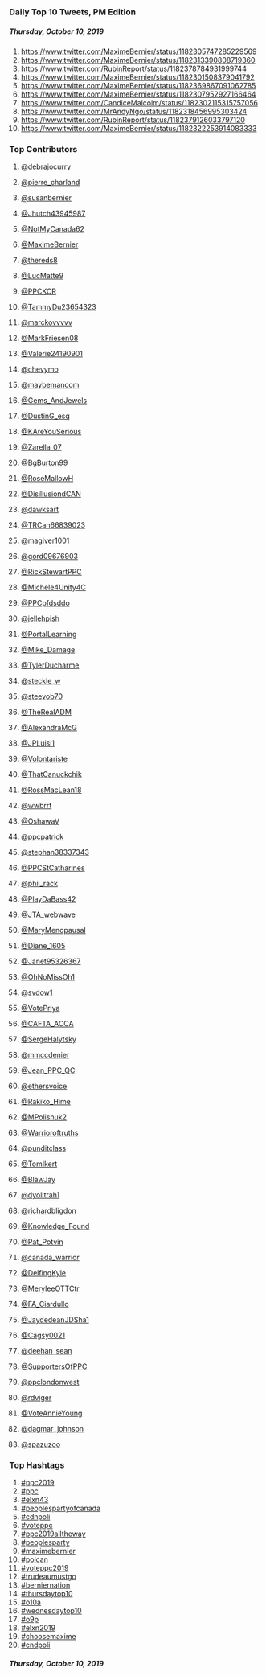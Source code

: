 ### Daily Top 10 Tweets, PM Edition
##### Thursday, October 10, 2019
 1) https://www.twitter.com/MaximeBernier/status/1182305747285229569
 2) https://www.twitter.com/MaximeBernier/status/1182313390808719360
 3) https://www.twitter.com/RubinReport/status/1182378784931999744
 4) https://www.twitter.com/MaximeBernier/status/1182301508379041792
 5) https://www.twitter.com/MaximeBernier/status/1182369867091062785
 6) https://www.twitter.com/MaximeBernier/status/1182307952927166464
 7) https://www.twitter.com/CandiceMalcolm/status/1182302115315757056
 8) https://www.twitter.com/MrAndyNgo/status/1182318456995303424
 9) https://www.twitter.com/RubinReport/status/1182379126033797120
10) https://www.twitter.com/MaximeBernier/status/1182322253914083333

### Top Contributors
  1) [@debrajocurry](https://www.twitter.com/debrajocurry)
  2) [@pierre_charland](https://www.twitter.com/pierre_charland)
  3) [@susanbernier](https://www.twitter.com/susanbernier)
  4) [@Jhutch43945987](https://www.twitter.com/Jhutch43945987)
  5) [@NotMyCanada62](https://www.twitter.com/NotMyCanada62)
  6) [@MaximeBernier](https://www.twitter.com/MaximeBernier)
  7) [@thereds8](https://www.twitter.com/thereds8)
  8) [@LucMatte9](https://www.twitter.com/LucMatte9)
  9) [@PPCKCR](https://www.twitter.com/PPCKCR)
 10) [@TammyDu23654323](https://www.twitter.com/TammyDu23654323)

 11) [@marckovvvvv](https://www.twitter.com/marckovvvvv)
 12) [@MarkFriesen08](https://www.twitter.com/MarkFriesen08)
 13) [@Valerie24190901](https://www.twitter.com/Valerie24190901)
 14) [@chevymo](https://www.twitter.com/chevymo)
 15) [@maybemancom](https://www.twitter.com/maybemancom)
 16) [@Gems_AndJewels](https://www.twitter.com/Gems_AndJewels)
 17) [@DustinG_esq](https://www.twitter.com/DustinG_esq)
 18) [@KAreYouSerious](https://www.twitter.com/KAreYouSerious)
 19) [@Zarella_07](https://www.twitter.com/Zarella_07)
 20) [@BgBurton99](https://www.twitter.com/BgBurton99)

 21) [@RoseMallowH](https://www.twitter.com/RoseMallowH)
 22) [@DisillusiondCAN](https://www.twitter.com/DisillusiondCAN)
 23) [@dawksart](https://www.twitter.com/dawksart)
 24) [@TRCan66839023](https://www.twitter.com/TRCan66839023)
 25) [@magiver1001](https://www.twitter.com/magiver1001)
 26) [@gord09676903](https://www.twitter.com/gord09676903)
 27) [@RickStewartPPC](https://www.twitter.com/RickStewartPPC)
 28) [@Michele4Unity4C](https://www.twitter.com/Michele4Unity4C)
 29) [@PPCpfdsddo](https://www.twitter.com/PPCpfdsddo)
 30) [@jellehpish](https://www.twitter.com/jellehpish)

 31) [@PortalLearning](https://www.twitter.com/PortalLearning)
 32) [@Mike_Damage](https://www.twitter.com/Mike_Damage)
 33) [@TylerDucharme](https://www.twitter.com/TylerDucharme)
 34) [@steckle_w](https://www.twitter.com/steckle_w)
 35) [@steevob70](https://www.twitter.com/steevob70)
 36) [@TheRealADM](https://www.twitter.com/TheRealADM)
 37) [@AlexandraMcG](https://www.twitter.com/AlexandraMcG)
 38) [@JPLuisi1](https://www.twitter.com/JPLuisi1)
 39) [@Volontariste](https://www.twitter.com/Volontariste)
 40) [@ThatCanuckchik](https://www.twitter.com/ThatCanuckchik)

 41) [@RossMacLean18](https://www.twitter.com/RossMacLean18)
 42) [@wwbrrt](https://www.twitter.com/wwbrrt)
 43) [@OshawaV](https://www.twitter.com/OshawaV)
 44) [@ppcpatrick](https://www.twitter.com/ppcpatrick)
 45) [@stephan38337343](https://www.twitter.com/stephan38337343)
 46) [@PPCStCatharines](https://www.twitter.com/PPCStCatharines)
 47) [@phil_rack](https://www.twitter.com/phil_rack)
 48) [@PlayDaBass42](https://www.twitter.com/PlayDaBass42)
 49) [@JTA_webwave](https://www.twitter.com/JTA_webwave)
 50) [@MaryMenopausal](https://www.twitter.com/MaryMenopausal)

 51) [@Diane_1605](https://www.twitter.com/Diane_1605)
 52) [@Janet95326367](https://www.twitter.com/Janet95326367)
 53) [@OhNoMissOh1](https://www.twitter.com/OhNoMissOh1)
 54) [@svdow1](https://www.twitter.com/svdow1)
 55) [@VotePriya](https://www.twitter.com/VotePriya)
 56) [@CAFTA_ACCA](https://www.twitter.com/CAFTA_ACCA)
 57) [@SergeHalytsky](https://www.twitter.com/SergeHalytsky)
 58) [@mmccdenier](https://www.twitter.com/mmccdenier)
 59) [@Jean_PPC_QC](https://www.twitter.com/Jean_PPC_QC)
 60) [@ethersvoice](https://www.twitter.com/ethersvoice)

 61) [@Rakiko_Hime](https://www.twitter.com/Rakiko_Hime)
 62) [@MPolishuk2](https://www.twitter.com/MPolishuk2)
 63) [@Warrioroftruths](https://www.twitter.com/Warrioroftruths)
 64) [@punditclass](https://www.twitter.com/punditclass)
 65) [@TomIkert](https://www.twitter.com/TomIkert)
 66) [@BlawJay](https://www.twitter.com/BlawJay)
 67) [@dyolltrah1](https://www.twitter.com/dyolltrah1)
 68) [@richardbligdon](https://www.twitter.com/richardbligdon)
 69) [@Knowledge_Found](https://www.twitter.com/Knowledge_Found)
 70) [@Pat_Potvin](https://www.twitter.com/Pat_Potvin)

 71) [@canada_warrior](https://www.twitter.com/canada_warrior)
 72) [@DelfingKyle](https://www.twitter.com/DelfingKyle)
 73) [@MeryleeOTTCtr](https://www.twitter.com/MeryleeOTTCtr)
 74) [@FA_Ciardullo](https://www.twitter.com/FA_Ciardullo)
 75) [@JaydedeanJDSha1](https://www.twitter.com/JaydedeanJDSha1)
 76) [@Cagsy0021](https://www.twitter.com/Cagsy0021)
 77) [@deehan_sean](https://www.twitter.com/deehan_sean)
 78) [@SupportersOfPPC](https://www.twitter.com/SupportersOfPPC)
 79) [@ppclondonwest](https://www.twitter.com/ppclondonwest)
 80) [@rdviger](https://www.twitter.com/rdviger)

 81) [@VoteAnnieYoung](https://www.twitter.com/VoteAnnieYoung)
 82) [@dagmar_johnson](https://www.twitter.com/dagmar_johnson)
 83) [@spazuzoo](https://www.twitter.com/spazuzoo)


### Top Hashtags

  1) [#ppc2019](https://www.twitter.com/hashtag/ppc2019)
  2) [#ppc](https://www.twitter.com/hashtag/ppc)
  3) [#elxn43](https://www.twitter.com/hashtag/elxn43)
  4) [#peoplespartyofcanada](https://www.twitter.com/hashtag/peoplespartyofcanada)
  5) [#cdnpoli](https://www.twitter.com/hashtag/cdnpoli)
  6) [#voteppc](https://www.twitter.com/hashtag/voteppc)
  7) [#ppc2019alltheway](https://www.twitter.com/hashtag/ppc2019alltheway)
  8) [#peoplesparty](https://www.twitter.com/hashtag/peoplesparty)
  9) [#maximebernier](https://www.twitter.com/hashtag/maximebernier)
 10) [#polcan](https://www.twitter.com/hashtag/polcan)
 11) [#voteppc2019](https://www.twitter.com/hashtag/voteppc2019)
 12) [#trudeaumustgo](https://www.twitter.com/hashtag/trudeaumustgo)
 13) [#berniernation](https://www.twitter.com/hashtag/berniernation)
 14) [#thursdaytop10](https://www.twitter.com/hashtag/thursdaytop10)
 15) [#o10a](https://www.twitter.com/hashtag/o10a)
 16) [#wednesdaytop10](https://www.twitter.com/hashtag/wednesdaytop10)
 17) [#o9p](https://www.twitter.com/hashtag/o9p)
 18) [#elxn2019](https://www.twitter.com/hashtag/elxn2019)
 19) [#choosemaxime](https://www.twitter.com/hashtag/choosemaxime)
 20) [#cndpoli](https://www.twitter.com/hashtag/cndpoli)

##### Thursday, October 10, 2019

